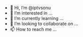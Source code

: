 - 👋 Hi, I’m @iptvsonu
- 👀 I’m interested in ...
- 🌱 I’m currently learning ...
- 💞️ I’m looking to collaborate on ...
- 📫 How to reach me ...

<!---
iptvsonu/iptvsonu is a ✨ special ✨ repository because its `README.md` (this file) appears on your GitHub profile.
You can click the Preview link to take a look at your changes.
--->
